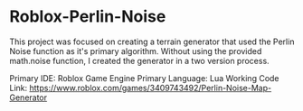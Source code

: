 # Roblox-Perlin-Noise
This project was focused on creating a terrain generator that used the Perlin Noise function as it's primary algorithm. Without using the provided math.noise function, I created the generator in a two version process.

Primary IDE: Roblox Game Engine
Primary Language: Lua
Working Code Link: https://www.roblox.com/games/3409743492/Perlin-Noise-Map-Generator
